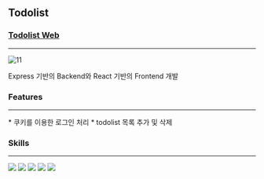 ## Todolist





### [Todolist Web](https://simple-mylist.herokuapp.com/)
<hr>

![11](https://user-images.githubusercontent.com/92348492/195573876-031e798e-010a-482c-ab5d-660c13475746.PNG)

Express 기반의 Backend와 React 기반의 Frontend 개발
  
### Features
<hr>
* 쿠키를 이용한 로그인 처리
* todolist 목록 추가 및 삭제

  
### Skills
<hr>
<div>
  <img src="https://img.shields.io/badge/css-1572B6?style=for-the-badge&logo=css3&logoColor=white"> 
  <img src="https://img.shields.io/badge/javascript-F7DF1E?style=for-the-badge&logo=javascript&logoColor=black"> 
  <img src="https://img.shields.io/badge/react-61DAFB?style=for-the-badge&logo=react&logoColor=black">
  <img src="https://img.shields.io/badge/express-000000?style=for-the-badge&logo=express&logoColor=white">
  <img src="https://img.shields.io/badge/mongoDB-47A248?style=for-the-badge&logo=MongoDB&logoColor=white">
<div/>
  
